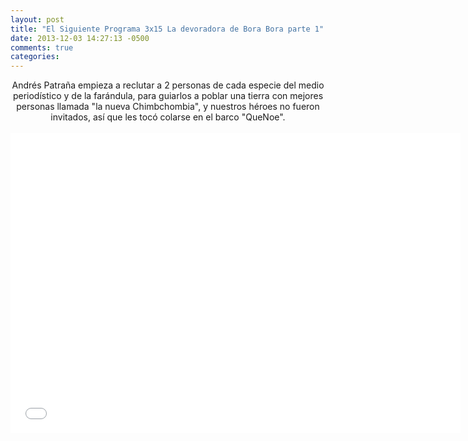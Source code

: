 ```yaml
---
layout: post
title: "El Siguiente Programa 3x15 La devoradora de Bora Bora parte 1"
date: 2013-12-03 14:27:13 -0500
comments: true
categories: 
---
```

<div align="center">
Andrés Patraña empieza a reclutar a 2 personas de cada especie del medio periodístico y de la farándula, para guiarlos a poblar una tierra con mejores personas llamada "la nueva Chimbchombia", y nuestros héroes no fueron invitados, así que les tocó colarse en el barco "QueNoe".
<br></br>
<iframe width="720" height="480" src="//www.youtube.com/embed/bFJs2dHESWw" frameborder="0" allowfullscreen></iframe>
</div>
